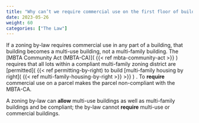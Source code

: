 ```yaml
---
title: "Why can’t we require commercial use on the first floor of buildings and remain compliant with the MBTA-CA?"
date: 2023-05-26
weight: 60
categories: ["The Law"]
---
```

If a zoning by-law requires commercial use in any part of a building, that building becomes a multi-use building, not a multi-family building. The [MBTA Community Act (MBTA-CA)]( {{< ref mbta-community-act >}} ) requires that all lots within a compliant multi-family zoning district are [permitted]( {{< ref permitting-by-right) to build [multi-family housing by right]( {{< ref multi-family-housing-by-right >}}  >}} )  . To **require** commercial use on a parcel makes the parcel non-compliant with the MBTA-CA.

A zoning by-law can **allow** multi-use buildings as well as multi-family buildings and be compliant; the by-law cannot **require** multi-use or commercial buildings.

